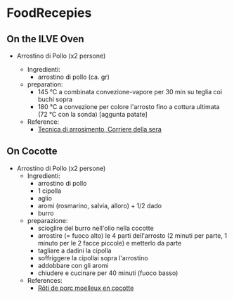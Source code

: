 # FoodRecepies

## On the ILVE Oven
- Arrostino di Pollo (x2 persone)

  - Ingredienti:
    - arrostino di pollo (ca. gr)
  - preparation:
    - 145 °C a combinata convezione-vapore per 30 min su teglia coi buchi sopra
    - 180 °C a convezione per colore l'arrosto fino a cottura ultimata (72 °C con la sonda) [aggunta patate]
  - Reference:
    - [Tecnica di arrosimento, Corriere della sera](https://cucina.corriere.it/rubriche/scuola-di-cucina/25-febbraio-2010/tecnica-cottura-arrostimento_1f81d02e-221c-11df-8195-00144f02aabe.shtml)

## On Cocotte
- Arrostino di Pollo (x2 persone)
  - Ingredienti:
    - arrostino di pollo
    - 1 cipolla
    - aglio
    - aromi (rosmarino, salvia, alloro) + 1/2 dado
    - burro
  - preparazione:
    - scioglire del burro nell'olio nella cocotte
    - arrostire (= fuoco alto) le 4 parti dell'arrosto (2 minuti per parte, 1 minuto per le 2 facce piccole) e metterlo da parte
    - tagliare a dadini la cipolla
    - soffriggere la cipollai sopra l'arrostino
    - addobbare con gli aromi
    - chiudere e cucinare per 40 minuti (fuoco basso)
  - References:
    - [Rôti de porc moelleux en cocotte](https://www.youtube.com/watch?v=x-_Svk2bFZk)
